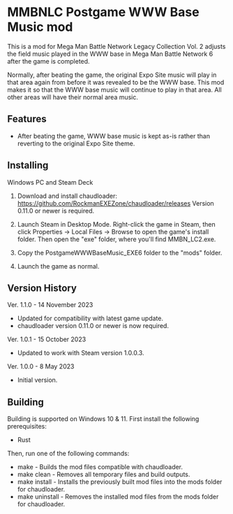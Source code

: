 MMBNLC Postgame WWW Base Music mod
==================================

This is a mod for Mega Man Battle Network Legacy Collection Vol. 2 adjusts the
field music played in the WWW base in Mega Man Battle Network 6 after the game
is completed.

Normally, after beating the game, the original Expo Site music will play in that
area again from before it was revealed to be the WWW base. This mod makes it so
that the WWW base music will continue to play in that area. All other areas will
have their normal area music.


Features
--------

 *  After beating the game, WWW base music is kept as-is rather than reverting
    to the original Expo Site theme.


Installing
----------

Windows PC and Steam Deck

 1. Download and install chaudloader:
    https://github.com/RockmanEXEZone/chaudloader/releases
    Version 0.11.0 or newer is required.

 2. Launch Steam in Desktop Mode. Right-click the game in Steam, then click
    Properties → Local Files → Browse to open the game's install folder. Then
    open the "exe" folder, where you'll find MMBN_LC2.exe.

 3. Copy the PostgameWWWBaseMusic_EXE6 folder to the "mods" folder.

 4. Launch the game as normal.


Version History
---------------

Ver. 1.1.0 - 14 November 2023

 *  Updated for compatibility with latest game update.
 *  chaudloader version 0.11.0 or newer is now required.

Ver. 1.0.1 - 15 October 2023

 *  Updated to work with Steam version 1.0.0.3.

Ver. 1.0.0 - 8 May 2023

 *  Initial version.


Building
--------

Building is supported on Windows 10 & 11. First install the following
prerequisites:

 *  Rust

Then, run one of the following commands:

 *  make - Builds the mod files compatible with chaudloader.
 *  make clean - Removes all temporary files and build outputs.
 *  make install - Installs the previously built mod files into the mods folder for chaudloader.
 *  make uninstall - Removes the installed mod files from the mods folder for chaudloader.
